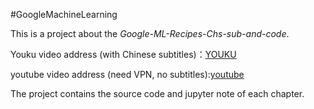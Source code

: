 #GoogleMachineLearning

This is a project about the *Google-ML-Recipes-Chs-sub-and-code*.

Youku video address (with Chinese subtitles)：[YOUKU](http://i.youku.com/i/UMjczOTc0NDkzNg==/custom?id=87105)

youtube video address (need VPN, no subtitles):[youtube](https://www.youtube.com/playlist?list=PLOU2XLYxmsIIuiBfYad6rFYQU_jL2ryal )


The project contains the source code and jupyter note of each chapter.